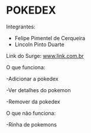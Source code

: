 # POKEDEX

Integrantes: 
- Felipe Pimentel de Cerqueira
- Lincoln Pinto Duarte

Link do Surge: www.link.com.br

O que funciona:

-Adicionar a pokedex

-Ver detalhes do pokemon

-Remover da pokedex

O que não funciona: 

-Rinha de pokemons
